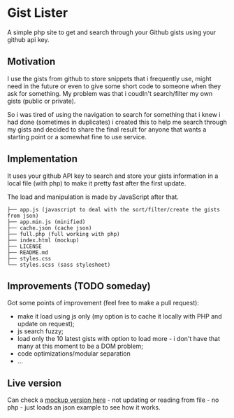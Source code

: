 # Gist Lister

A simple php site to get and search through your Github gists using your github api key.

## Motivation

I use the gists from github to store snippets that i frequently use, might need in the future or even to give some short code to someone when they ask for something. My problem was that i coudln't search/filter my own gists (public or private).

So i was tired of using the navigation to search for something that i knew i had done (sometimes in duplicates) i created this to help me search through my gists and decided to share the final result for anyone that wants a starting point or a somewhat fine to use service.

## Implementation

It uses your github API key to search and store your gists information in a local file (with php) to make it pretty fast after the first update.

The load and manipulation is made by JavaScript after that.

    ├── app.js (javascript to deal with the sort/filter/create the gists from json)
    ├── app.min.js (minified)
    ├── cache.json (cache json)
    ├── full.php (full working with php)
    ├── index.html (mockup)
    ├── LICENSE
    ├── README.md
    ├── styles.css 
    └── styles.scss (sass stylesheet)

## Improvements (TODO someday)

Got some points of improvement (feel free to make a pull request):
* make it load using js only (my option is to cache it locally with PHP and update on request);
* js search fuzzy;
* load only the 10 latest gists with option to load more - i don't have that many at this moment to be a DOM problem;
* code optimizations/modular separation
* ...

## Live version

Can check a [mockup version here](https://giventofly.github.io/gistLister/) - not updating or reading from file - no php - just loads an json example to see how it works.
